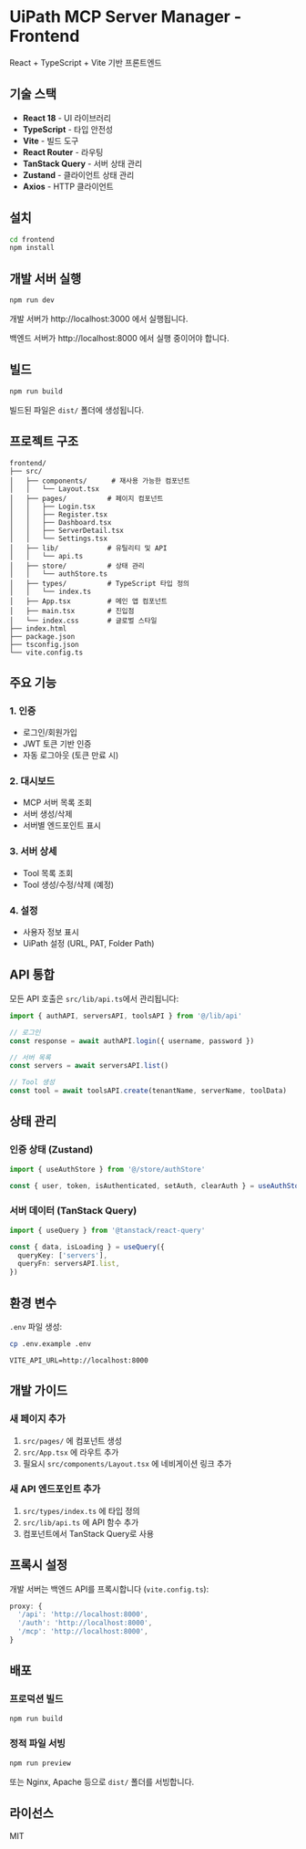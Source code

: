# UiPath MCP Server Manager - Frontend

React + TypeScript + Vite 기반 프론트엔드

## 기술 스택

- **React 18** - UI 라이브러리
- **TypeScript** - 타입 안전성
- **Vite** - 빌드 도구
- **React Router** - 라우팅
- **TanStack Query** - 서버 상태 관리
- **Zustand** - 클라이언트 상태 관리
- **Axios** - HTTP 클라이언트

## 설치

```bash
cd frontend
npm install
```

## 개발 서버 실행

```bash
npm run dev
```

개발 서버가 http://localhost:3000 에서 실행됩니다.

백엔드 서버가 http://localhost:8000 에서 실행 중이어야 합니다.

## 빌드

```bash
npm run build
```

빌드된 파일은 `dist/` 폴더에 생성됩니다.

## 프로젝트 구조

```
frontend/
├── src/
│   ├── components/      # 재사용 가능한 컴포넌트
│   │   └── Layout.tsx
│   ├── pages/          # 페이지 컴포넌트
│   │   ├── Login.tsx
│   │   ├── Register.tsx
│   │   ├── Dashboard.tsx
│   │   ├── ServerDetail.tsx
│   │   └── Settings.tsx
│   ├── lib/            # 유틸리티 및 API
│   │   └── api.ts
│   ├── store/          # 상태 관리
│   │   └── authStore.ts
│   ├── types/          # TypeScript 타입 정의
│   │   └── index.ts
│   ├── App.tsx         # 메인 앱 컴포넌트
│   ├── main.tsx        # 진입점
│   └── index.css       # 글로벌 스타일
├── index.html
├── package.json
├── tsconfig.json
└── vite.config.ts
```

## 주요 기능

### 1. 인증
- 로그인/회원가입
- JWT 토큰 기반 인증
- 자동 로그아웃 (토큰 만료 시)

### 2. 대시보드
- MCP 서버 목록 조회
- 서버 생성/삭제
- 서버별 엔드포인트 표시

### 3. 서버 상세
- Tool 목록 조회
- Tool 생성/수정/삭제 (예정)

### 4. 설정
- 사용자 정보 표시
- UiPath 설정 (URL, PAT, Folder Path)

## API 통합

모든 API 호출은 `src/lib/api.ts`에서 관리됩니다:

```typescript
import { authAPI, serversAPI, toolsAPI } from '@/lib/api'

// 로그인
const response = await authAPI.login({ username, password })

// 서버 목록
const servers = await serversAPI.list()

// Tool 생성
const tool = await toolsAPI.create(tenantName, serverName, toolData)
```

## 상태 관리

### 인증 상태 (Zustand)
```typescript
import { useAuthStore } from '@/store/authStore'

const { user, token, isAuthenticated, setAuth, clearAuth } = useAuthStore()
```

### 서버 데이터 (TanStack Query)
```typescript
import { useQuery } from '@tanstack/react-query'

const { data, isLoading } = useQuery({
  queryKey: ['servers'],
  queryFn: serversAPI.list,
})
```

## 환경 변수

`.env` 파일 생성:

```bash
cp .env.example .env
```

```
VITE_API_URL=http://localhost:8000
```

## 개발 가이드

### 새 페이지 추가

1. `src/pages/` 에 컴포넌트 생성
2. `src/App.tsx` 에 라우트 추가
3. 필요시 `src/components/Layout.tsx` 에 네비게이션 링크 추가

### 새 API 엔드포인트 추가

1. `src/types/index.ts` 에 타입 정의
2. `src/lib/api.ts` 에 API 함수 추가
3. 컴포넌트에서 TanStack Query로 사용

## 프록시 설정

개발 서버는 백엔드 API를 프록시합니다 (`vite.config.ts`):

```typescript
proxy: {
  '/api': 'http://localhost:8000',
  '/auth': 'http://localhost:8000',
  '/mcp': 'http://localhost:8000',
}
```

## 배포

### 프로덕션 빌드

```bash
npm run build
```

### 정적 파일 서빙

```bash
npm run preview
```

또는 Nginx, Apache 등으로 `dist/` 폴더를 서빙합니다.

## 라이선스

MIT
